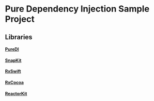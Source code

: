 # Pure Dependency Injection Sample Project

## Libraries
#### [PureDI](https://github.com/devxoul/Pure)
#### [SnapKit](https://github.com/SnapKit/SnapKit)
#### [RxSwift](https://github.com/ReactiveX/RxSwift)
#### [RxCocoa](https://github.com/ReactiveX/RxSwift/tree/master/RxCocoa)
#### [ReactorKit](https://github.com/ReactorKit/ReactorKit)
